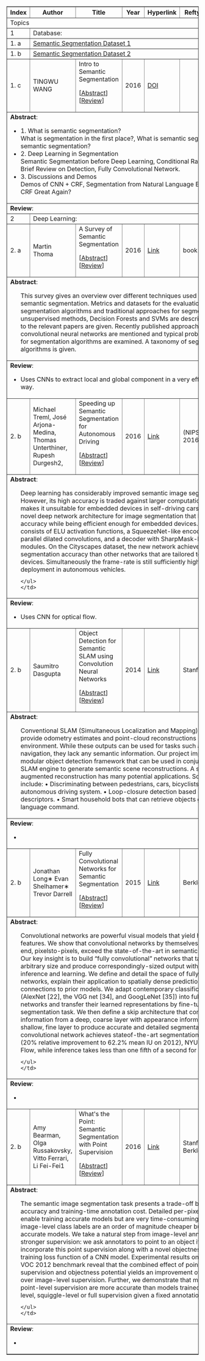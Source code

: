 <html>
<head>
<title>References</title>

<table id="qs_table" border="1">
<thead><tr><th width="3%">Index</th><th width="20%">Author</th><th width="50%">Title</th><th width="5%">Year<th width="40%">Hyperlink</th><th width="70%">Reftype</th><th width="5%">DOI</th></tr></thead>
<tbody>

<tr id="id1" class="parent">
     <td colspan="7">Topics</td>
</tr>

<tr id="id2" class="parent">
	<td>1 </td>
    <td colspan="6"> Database: </td>
</tr>

<tr id="segmentation_database1" class="entry">
	<td>1. a</td>
	<td colspan="6"><a href=""> Semantic Segmentation Dataset 1</a> &nbsp;</td>
</tr>

<tr id="segmentation_database2" class="entry">
	<td>1. b</td>
	<td colspan="6"><a href=""> Semantic Segmentation Dataset 2</a> &nbsp;</td>
</tr>

<tr id="TINGWU WANG" class="entry">
	<td>1. c</td>
	<td>TINGWU WANG</td>
	<td>Intro to Semantic Segmentation <p class="infolinks">[<a href="javascript:toggleInfo('Scharstein','abstract')">Abstract</a>] [<a href="javascript:toggleInfo('TINGWU WANG','review')">Review</a>] 
	<td>2016</td>
	<td><a href="http://www.cs.toronto.edu/~tingwuwang/semantic_segmentation.pdf">DOI</a> &nbsp;</td>
</tr>
<tr id="abs_Scharstein" class="abstract noshow">
	<td colspan="7"><b>Abstract</b>: 
	<ul>
<li> 1. What is semantic segmentation?</li>
	What is segmentation in the first place?, 
	What is semantic segmentation?, 
	Why semantic segmentation?
<li> 2. Deep Learning in Segmentation</li>
	Semantic Segmentation before Deep Learning,
	Conditional Random Fields, 
	A Brief Review on Detection, 
	Fully Convolutional Network.
<li> 3. Discussions and Demos</li>
	Demos of CNN + CRF, 
	Segmentation from Natural Language Expression, 
	Make CRF Great Again?
	</ul>
	</td>
</tr>
<tr id="rev_Scharstein" class="review noshow">
	<td colspan="7"><b>Review</b>: 
	</td>
</tr>

<tr id="id3" class="parent">
	<td>2 </td>
    <td colspan="6"> Deep Learning: </td>
</tr>

<tr id="Thoma" class="entry">
	<td>2. a</td>
	<td>Martin Thoma</td>
	<td>A Survey of Semantic Segmentation <p class="infolinks">[<a href="javascript:toggleInfo('Zeiler','abstract')">Abstract</a>] [<a href="javascript:toggleInfo('Zeiler','review')">Review</a>]</p></td>
	<td>2016</td>
	<td><a href="https://arxiv.org/pdf/1602.06541.pdf">Link</a> &nbsp;</td>
	<td>book</td>
	<td>incollection</td>
	
</tr>
<tr id="abs_Thoma" class="abstract noshow">
	<td colspan="7"><b>Abstract</b>: 
	<ul>This survey gives an overview over different
techniques used for pixel-level semantic segmentation.
Metrics and datasets for the evaluation of segmentation
algorithms and traditional approaches for segmentation
such as unsupervised methods, Decision Forests
and SVMs are described and pointers to the relevant
papers are given. Recently published approaches with
convolutional neural networks are mentioned and typical
problematic situations for segmentation algorithms are
examined. A taxonomy of segmentation algorithms is
given.
	</ul>
	</td>
</tr>
<tr id="rev_Zeiler" class="review noshow">
	<td colspan="7"><b>Review</b>: 
	<ul>
	  <li>Uses CNNs to extract local and global component in a very efficient and simple way. </li>
	</ul></td>
</tr>


<tr id="Treml" class="entry">
	<td>2. b</td>
	<td>Michael Treml, José Arjona-Medina, Thomas Unterthiner, Rupesh Durgesh2, </td>
	<td>Speeding up Semantic Segmentation for Autonomous Driving <p class="infolinks">[<a href="javascript:toggleInfo('Treml','abstract')">Abstract</a>] [<a href="javascript:toggleInfo('Treml','review')">Review</a>] </p></td>
	<td>2016</td>
	<td><a href="https://openreview.net/pdf?id=S1uHiFyyg">Link</a> &nbsp;</td>
	<td>(NIPS 2016)</td>
	<td>29th Conference on Neural Information Processing Systems, Barcelona, Spain</td>
	
</tr>
<tr id="abs_Treml" class="abstract noshow">
	<td colspan="7"><b>Abstract</b>: 
	<ul>
Deep learning has considerably improved semantic image segmentation. However,
its high accuracy is traded against larger computational costs which makes it unsuitable
for embedded devices in self-driving cars. We propose a novel deep network
architecture for image segmentation that keeps the high accuracy while being
efficient enough for embedded devices. The architecture consists of ELU activation
functions, a SqueezeNet-like encoder, followed by parallel dilated convolutions,
and a decoder with SharpMask-like refinement modules. On the Cityscapes dataset,
the new network achieves higher segmentation accuracy than other networks that
are tailored to embedded devices. Simultaneously the frame-rate is still sufficiently
high for the deployment in autonomous vehicles.


	</ul>
	</td>
</tr>
<tr id="rev_Treml" class="review noshow">
	<td colspan="7"><b>Review</b>: 
	<ul>
	  <li>Uses CNN for optical flow. </li>
	</ul></td>
</tr>


<tr id="Saumitro" class="entry">
	<td>2. b</td>
	<td>Saumitro Dasgupta </td>
	<td>Object Detection for Semantic SLAM using Convolution Neural Networks <p class="infolinks">[<a href="javascript:toggleInfo('Treml','abstract')">Abstract</a>] [<a href="javascript:toggleInfo('Treml','review')">Review</a>] </p></td>
	<td>2014</td>
	<td><a href="http://cs229.stanford.edu/proj2014/Saumitro%20Dasgupta,%20Object%20Detection%20for%20Semantic%20SLAM%20using%20Convolutional%20Neural%20Networks.pdf">Link</a> &nbsp;</td>
	<td>Stanford</td>
	<td></td>
	
</tr>
<tr id="abs_Saumitro" class="abstract noshow">
	<td colspan="7"><b>Abstract</b>: 
	<ul>
Conventional SLAM (Simultaneous Localization and Mapping) systems typically provide odometry estimates
and point-cloud reconstructions of an unknown environment. While these outputs can be used for
tasks such as autonomous navigation, they lack any semantic information. Our project implements a modular
object detection framework that can be used in conjunction with a SLAM engine to generate semantic
scene reconstructions. A semantically-augmented reconstruction has many
potential applications. Some examples include: 
• Discriminating between pedestrians, cars, bicyclists, etc in an autonomous driving system.
• Loop-closure detection based on object-level descriptors. 
• Smart household bots that can retrieve objects given a natural language command.
	</ul>
	</td>
</tr>
<tr id="rev_Saumitro" class="review noshow">
	<td colspan="7"><b>Review</b>: 
	<ul>
	  <li> </li>
	</ul></td>
</tr>
<tr id="Darrell" class="entry">
	<td>2. b</td>
	<td>Jonathan Long∗ Evan Shelhamer∗ Trevor Darrell</td>
	<td>Fully Convolutional Networks for Semantic Segmentation <p class="infolinks">[<a href="javascript:toggleInfo('Treml','abstract')">Abstract</a>] [<a href="javascript:toggleInfo('Treml','review')">Review</a>] </p></td>
	<td>2015</td>
	<td><a href="https://people.eecs.berkeley.edu/~jonlong/long_shelhamer_fcn.pdf">Link</a> &nbsp;</td>
	<td>Berkley</td>
	<td></td>
	
</tr>
<tr id="abs_Darrell" class="abstract noshow">
	<td colspan="7"><b>Abstract</b>: 
	<ul>
Convolutional networks are powerful visual models that
yield hierarchies of features. We show that convolutional
networks by themselves, trained end-to-end, pixelsto-pixels,
exceed the state-of-the-art in semantic segmentation.
Our key insight is to build “fully convolutional”
networks that take input of arbitrary size and produce
correspondingly-sized output with efficient inference and
learning. We define and detail the space of fully convolutional
networks, explain their application to spatially dense
prediction tasks, and draw connections to prior models. We
adapt contemporary classification networks (AlexNet [22],
the VGG net [34], and GoogLeNet [35]) into fully convolutional
networks and transfer their learned representations
by fine-tuning [5] to the segmentation task. We then define a
skip architecture that combines semantic information from
a deep, coarse layer with appearance information from a
shallow, fine layer to produce accurate and detailed segmentations.
Our fully convolutional network achieves stateof-the-art
segmentation of PASCAL VOC (20% relative improvement
to 62.2% mean IU on 2012), NYUDv2, and SIFT
Flow, while inference takes less than one fifth of a second
for a typical image.

	</ul>
	</td>
</tr>
<tr id="rev_Darell" class="review noshow">
	<td colspan="7"><b>Review</b>: 
	<ul>
	  <li> </li>
	</ul></td>
</tr>
<tr id="Bearman" class="entry">
	<td>2. b</td>
	<td>Amy Bearman, Olga Russakovsky, Vitto Ferrari, Li Fei-Fei1</td>
	<td>What's the Point: Semantic Segmentation with Point Supervision <p class="infolinks">[<a href="javascript:toggleInfo('Treml','abstract')">Abstract</a>] [<a href="javascript:toggleInfo('Treml','review')">Review</a>] </p></td>
	<td>2016</td>
	<td><a href="https://people.eecs.berkeley.edu/~jonlong/long_shelhamer_fcn.pdf">Link</a> &nbsp;</td>
	<td>Stanford, Berkley</td>
	<td></td>
	
</tr>
<tr id="abs_Bearman" class="abstract noshow">
	<td colspan="7"><b>Abstract</b>: 
	<ul>
The semantic image segmentation task presents a trade-off between test time accuracy and training-time annotation cost. Detailed per-pixel annotations enable training accurate models but are very time-consuming to obtain; image-level class labels are an order of magnitude cheaper but result in less accurate models. We take a natural step from image-level annotation towards stronger supervision: we ask annotators to point to an object if one exists. We incorporate this point supervision along with a novel objectness potential in the training loss function of a CNN model. Experimental results on the PASCAL VOC 2012 benchmark reveal that the combined effect of point-level supervision and objectness potential yields an improvement of 12.9% mIOU over image-level supervision. Further, we demonstrate that models trained with point-level supervision are more accurate than models trained with image-level, squiggle-level or full supervision given a fixed annotation budget.

	</ul>
	</td>
</tr>
<tr id="rev_Bearman" class="review noshow">
	<td colspan="7"><b>Review</b>: 
	<ul>
	  <li> </li>
	</ul></td>
</tr>
</tbody>
</table>

